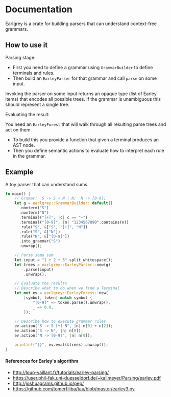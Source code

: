 # Documentation

Earlgrey is a crate for building parsers that can understand context-free grammars.

## How to use it

Parsing stage:

- First you need to define a grammar using `GrammarBuilder` to define terminals and rules.
- Then build an `EarleyParser` for that grammar and call `parse` on some input.

Invoking the parser on some input returns an opaque type (list of Earley items) that encodes all possible trees. If the grammar is unambiguous this should represent a single tree.

Evaluating the result:

You need an `EarleyForest` that will walk through all resulting parse trees and act on them.
- To build this you provide a function that given a terminal produces an AST node.
- Then you define semantic actions to evaluate how to interpret each rule in the grammar.

## Example

A toy parser that can understand sums.

```rust
fn main() {
    // Gramar:  S -> S + N | N;  N -> [0-9];
    let g = earlgrey::GrammarBuilder::default()
      .nonterm("S")
      .nonterm("N")
      .terminal("[+]", |c| c == "+")
      .terminal("[0-9]", |n| "1234567890".contains(n))
      .rule("S", &["S", "[+]", "N"])
      .rule("S", &["N"])
      .rule("N", &["[0-9]"])
      .into_grammar("S")
      .unwrap();

    // Parse some sum
    let input = "1 + 2 + 3".split_whitespace();
    let trees = earlgrey::EarleyParser::new(g)
        .parse(input)
        .unwrap();

    // Evaluate the results
    // Describe what to do when we find a Terminal
    let mut ev = earlgrey::EarleyForest::new(
        |symbol, token| match symbol {
            "[0-9]" => token.parse().unwrap(),
            _ => 0.0,
        });

    // Describe how to execute grammar rules
    ev.action("S -> S [+] N", |n| n[0] + n[2]);
    ev.action("S -> N", |n| n[0]);
    ev.action("N -> [0-9]", |n| n[0]);

    println!("{}", ev.eval(&trees).unwrap());
}
```


#### References for Earley's algorithm
* http://loup-vaillant.fr/tutorials/earley-parsing/
* https://user.phil-fak.uni-duesseldorf.de/~kallmeyer/Parsing/earley.pdf
* http://joshuagrams.github.io/pep/
* https://github.com/tomerfiliba/tau/blob/master/earley3.py
